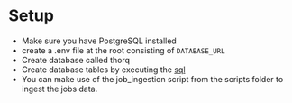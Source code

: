 # Setup

- Make sure you have PostgreSQL installed
- create a .env file at the root consisting of `DATABASE_URL`
- Create database called thorq
- Create database tables by executing the [sql](/docs/sql/thorq.sql)
- You can make use of the job_ingestion script from the scripts folder to ingest the jobs data.
